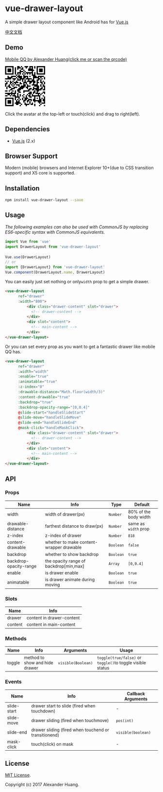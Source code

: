 # vue-drawer-layout
A simple drawer layout component like Android has for [Vue.js](http://vuejs.org)

[中文文档](README.zh-CN.md)

## Demo
[Mobile QQ by Alexander Huang(click me or scan the qrcode)](http://chat.codehuang.com/message)

![Try it](assets/qrcode.png)

Click the avatar at the top-left or touch(click) and drag to right(left).

## Dependencies
* [Vue.js](http://vuejs.org) (2.x)

## Browser Support
Modern (mobile) browsers and Internet Explorer 10+(due to CSS transition support) and X5 core is supported.

## Installation

```bash
npm install vue-drawer-layout --save
```

## Usage

*The following examples can also be used with CommonJS by replacing ES6-specific syntax with CommonJS equivalents.*

```js
import Vue from 'vue'
import DrawerLayout from 'vue-drawer-layout'

Vue.use(DrawerLayout)
// or
import {DrawerLayout} from 'vue-drawer-layout'
Vue.component(DrawerLayout.name, DrawerLayout)
```
You can easily just set nothing or only`width` prop to get a simple drawer.
```html
<vue-drawer-layout
      ref="drawer"
      :width="800">
          <div class="drawer-content" slot="drawer">
            <!-- drawer-content -->
          </div>
          <div slot="content">
            <!-- main-content -->
          </div>
</vue-drawer-layout>
```
Or you can set every prop as you want to get a fantastic drawer like mobile QQ has.

```html
<vue-drawer-layout
      ref="drawer"
      :width="width"
      :enable="true"
      :animatable="true"
      :z-index="0"
      :drawable-distance="Math.floor(width/3)"
      :content-drawable="true"
      :backdrop="true"
      :backdrop-opacity-range="[0,0.4]"
      @slide-start="handleSlideStart"
      @slide-move="handleSlideMove"
      @slide-end="handleSlideEnd"
      @mask-click="handleMaskClick">
          <div class="drawer-content" slot="drawer">
            <!-- drawer-content -->
          </div>
          <div slot="content">
            <!-- main-content -->
          </div>
</vue-drawer-layout>
```

## API

### Props

| Name | Info | Type | Default |
|-----------|-----------|-----------|-------------|
| width | width of drawer(px) | `Number` | 80% of the body width |
| drawable-distance | farthest distance to draw(px) | `Number` | same as `width` prop |
| z-index | z-index of drawer | `Number` | `818` |
| content-drawable | whether to make content-wrapper drawable | `Boolean` | `false` |
| backdrop | whether to show backdrop | `Boolean` | `true` |
| backdrop-opacity-range | the opacity range of backdrop[min,max] | `Array` | `[0,0.4]` |
| enable | is drawer enable | `Boolean` | `true` |
| animatable | is drawer animate during moving | `Boolean` | `true` |

### Slots

| Name | Info | 
|-----------|-----------|
| drawer | content in drawer-content |
| content | content in main-content |

### Methods

| Name | Info | Arguments | Usage |
|-----------|-----------|-----------|-----------|
| toggle | method to show and hide drawer | `visible(Boolean)` | `toggle(true/false)` or `toggle()`to toggle visible status |

### Events

| Name | Info | Callback Arguments |
|-----------|-----------|-----------|
| slide-start | drawer start to slide (fired when touchdown) | - |
| slide-move | drawer sliding (fired when touchmove) | `pos(int)` |
| slide-end | drawer sliding (fired when touchend or transitionend) | `visible(boolean)` |
| mask-click | touch(click) on mask  | - |

## License
[MIT License](LICENSE).

Copyright (c) 2017 Alexander Huang.
